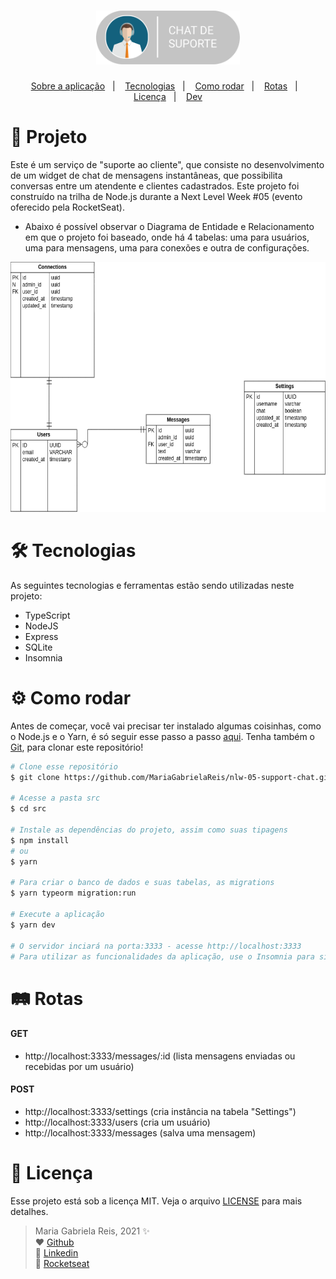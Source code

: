 <h1 align="center">
  <img alt="Chat de Suporte" title="Chat de Suporte" src="logo-support-chat.png" width="230px" />
</h1>

<p align="center">
  <a href="#projeto">Sobre a aplicação</a>&nbsp;&nbsp;&nbsp;|&nbsp;&nbsp;&nbsp;
  <a href="#tecs">Tecnologias</a>&nbsp;&nbsp;&nbsp;|&nbsp;&nbsp;&nbsp;
  <a href="#requisitos">Como rodar</a>&nbsp;&nbsp;&nbsp;|&nbsp;&nbsp;&nbsp;
  <a href="#rotas">Rotas</a>&nbsp;&nbsp;&nbsp;|&nbsp;&nbsp;&nbsp;
  <a href="#licenca">Licença</a>&nbsp;&nbsp;&nbsp;|&nbsp;&nbsp;&nbsp;
  <a href="#dev">Dev</a>
</p>

<div id="projeto">
  
# :bookmark_tabs: Projeto
Este é um serviço de "suporte ao cliente", que consiste no desenvolvimento de um widget de chat de mensagens instantâneas, que possibilita conversas entre um atendente e clientes cadastrados. Este projeto foi construído na trilha de Node.js durante a Next Level Week #05 (evento oferecido pela RocketSeat).
- Abaixo é possível observar o Diagrama de Entidade e Relacionamento em que o projeto foi baseado, onde há 4 tabelas: uma para usuários, uma para mensagens, uma para conexões e outra de configurações.

<p align="center">
  <img width="700" height="400" src="diagrama.png">
</p>


</div>

<div id="tecs">

# :hammer_and_wrench: Tecnologias
As seguintes tecnologias e ferramentas estão sendo utilizadas neste projeto:

- TypeScript
- NodeJS
- Express
- SQLite
- Insomnia

</div>

<div id="requisitos">

# :gear: Como rodar

Antes de começar, você vai precisar ter instalado algumas coisinhas, como o Node.js e o Yarn, é só seguir esse passo a passo [aqui](https://www.notion.so/Instala-o-das-ferramentas-405f3e8b014649cbb422dee6b5bd0535). Tenha também o [Git](https://git-scm.com/), para clonar este repositório! 

```bash
# Clone esse repositório
$ git clone https://github.com/MariaGabrielaReis/nlw-05-support-chat.git

# Acesse a pasta src
$ cd src

# Instale as dependências do projeto, assim como suas tipagens
$ npm install
# ou
$ yarn

# Para criar o banco de dados e suas tabelas, as migrations
$ yarn typeorm migration:run

# Execute a aplicação
$ yarn dev

# O servidor inciará na porta:3333 - acesse http://localhost:3333
# Para utilizar as funcionalidades da aplicação, use o Insomnia para simular requesisições e respostas das rotas
```

</div>

<div id="layout">
  
# :railway_track: Rotas

#### GET
- http://localhost:3333/messages/:id (lista mensagens enviadas ou recebidas por um usuário)

#### POST
- http://localhost:3333/settings (cria instância na tabela "Settings")
- http://localhost:3333/users (cria um usuário)
- http://localhost:3333/messages (salva uma mensagem)

</div>

<div id="licenca">

# :page_with_curl: Licença
Esse projeto está sob a licença MIT. Veja o arquivo [LICENSE](LICENSE) para mais detalhes.

</div>

<div id="dev">

> Maria Gabriela Reis, 2021 :sparkles: <br>
> ❤️ [Github](https://github.com/MariaGabrielaReis)<br>
> 💙 [Linkedin](https://www.linkedin.com/in/mariagabrielareis/)<br>
> 💜 [Rocketseat](https://app.rocketseat.com.br/me/mariagabrielareis)

</div>